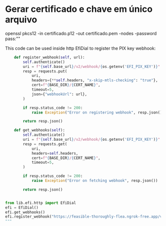 # Gerar certificado e chave em único arquivo

openssl pkcs12 -in certificado.p12 -out certificado.pem -nodes -password pass:""

This code can be used inside http EfiDial to register the PIX key webhook:

```python
    def register_webhook(self, url):
        self.authenticate()
        uri = f"{self.base_url}/v2/webhook/{os.getenv('EFI_PIX_KEY')}"
        resp = requests.put(
            uri,
            headers={**self.headers, "x-skip-mtls-checking": "true"},
            cert=f"{BASE_DIR}/{CERT_NAME}",
            timeout=5,
            json={"webhookUrl": url},
        )

        if resp.status_code != 200:
            raise Exception("Error on registering webhook", resp.json())

        return resp.json()

    def get_webhooks(self):
        self.authenticate()
        uri = f"{self.base_url}/v2/webhook/{os.getenv('EFI_PIX_KEY')}"
        resp = requests.get(
            uri,
            headers=self.headers,
            cert=f"{BASE_DIR}/{CERT_NAME}",
            timeout=5,
        )

        if resp.status_code != 200:
            raise Exception("Error on fetching webhook", resp.json())

        return resp.json()


from lib.efi.http import EfiDial
efi = EfiDial()
efi.get_webhooks()
efi.register_webhook("https://feasible-thoroughly-flea.ngrok-free.app/v1/webhooks/efi/pix?hmac=f5f156101f6162341d1f536469bc0dfda3c27ac37569664b68429522aa692d65&ignorar=")
"""
```
